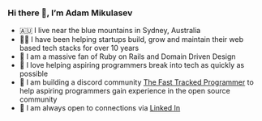 ### Hi there 👋, I’m Adam Mikulasev

- 🇦🇺 I live near the blue mountains in Sydney, Australia
- 👨‍💻 I have been helping startups build, grow and maintain their web based tech stacks for over 10 years
- 💎 I am a massive fan of Ruby on Rails and Domain Driven Design
- 💞️ I love helping aspiring programmers break into tech as quickly as possible
- 🌱 I am building a discord community [The Fast Tracked Programmer](https://discord.com/invite/VaH6yVGe53) to help aspiring programmers gain experience in the open source community
- 🔗 I am always open to connections via [Linked In](https://www.linkedin.com/in/adam-mikulasev-32690591/)
